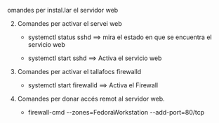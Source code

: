 omandes per instal.lar el servidor web
    
      

2. Comandes per activar el servei web
        
      - systemctl status sshd ==> mira el estado en que se encuentra el servicio web
     
      - systemctl start sshd ==> Activa el servicio web

3. Comandes per activar el tallafocs firewalld

      - systemctl start firewalld ==> Activa el Firewall

4. Comandes per donar accés remot al servidor web.

      - firewall-cmd --zones=FedoraWorkstation --add-port=80/tcp
